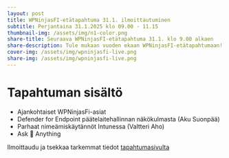 ```yaml
---
layout: post
title: WPNinjasFI-etätapahtuma 31.1. ilmoittautuminen
subtitle: Perjantaina 31.1.2025 klo 09.00 - 11.15
thumbnail-img: /assets/img/n1-color.png
share-title: Seuraava WPNinjasFI-etätapahtuma 31.1. klo 9.00 alkaen
share-description: Tule mukaan vuoden ekaan WPNinjasFI-etätapahtumaan! Juttua mm. Defenderistä ja parhaista nimeämiskäytännöistä Intune-maailmassa.
cover-img: /assets/img/wpninjasfi-live.png
share-img: /assets/img/wpninjasfi-live.png
--- 
```

# Tapahtuman sisältö
- Ajankohtaiset WPNinjasFi-asiat
- Defender for Endpoint päätelaitehallinnan näkökulmasta (Aku Suonpää)
- Parhaat nimeämiskäytännöt Intunessa (Valtteri Aho)
- Ask 🥷 Anything

Ilmoittaudu ja tsekkaa tarkemmat tiedot [tapahtumasivulta](../tapahtumat/20250131/etatapahtuma-31012025)
